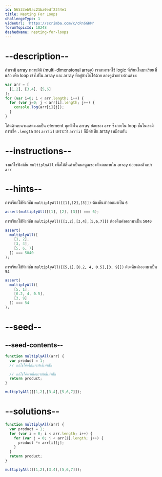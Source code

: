 ```yaml
---
id: 56533eb9ac21ba0edf2244e1
title: Nesting For Loops
challengeType: 1
videoUrl: 'https://scrimba.com/c/cRn6GHM'
forumTopicId: 18248
dashedName: nesting-for-loops
---
```


# --description--

ถ้าเรามี array หลายมิติ (multi-dimensional array) เราสามารถใช้ logic ที่เรียนในบทเรียนที่แล้ว เพื่อ loop เข้าไปใน array และ array ที่อยู่ข้างในได้ด้วย ลองดูตัวอย่างด้านล่าง:

```js
var arr = [
  [1,2], [3,4], [5,6]
];
for (var i=0; i < arr.length; i++) {
  for (var j=0; j < arr[i].length; j++) {
    console.log(arr[i][j]);
  }
}
```


โค้ดด้านบนจะแสดงผลเป็น element ทุกตัวใน array ย่อยของ `arr` ซึ่งภายใน loop ชั้นในเรามีการเช็ค `.length` ของ `arr[i]` เพราะว่า `arr[i]` ก็มีค่าเป็น array เหมือนกัน


# --instructions--


จงแก้ไขฟังก์ชัน `multiplyAll` เพื่อให้คืนค่าเป็นผลคูณของตัวเลขภายใน array ย่อยของตัวแปร `arr`

# --hints--

การเรียกใช้ฟังก์ชัน `multiplyAll([[1],[2],[3]])` ต้องคืนค่าออกมาเป็น `6`

```js
assert(multiplyAll([[1], [2], [3]]) === 6);
```

การเรียกใช้ฟังก์ชัน `multiplyAll([[1,2],[3,4],[5,6,7]])` ต้องคืนค่าออกมาเป็น `5040`

```js
assert(
  multiplyAll([
    [1, 2],
    [3, 4],
    [5, 6, 7]
  ]) === 5040
);
```

การเรียกใช้ฟังก์ชัน `multiplyAll([[5,1],[0.2, 4, 0.5],[3, 9]])` ต้องคืนค่าออกมาเป็น `54`

```js
assert(
  multiplyAll([
    [5, 1],
    [0.2, 4, 0.5],
    [3, 9]
  ]) === 54
);
```

# --seed--

## --seed-contents--

```js
function multiplyAll(arr) {
  var product = 1;
  // แก้ไขโค้ดใต้บรรทัดนี้เท่านั้น

  // แก้ไขโค้ดเหนือบรรทัดนี้เท่านั้น
  return product;
}

multiplyAll([[1,2],[3,4],[5,6,7]]);
```

# --solutions--

```js
function multiplyAll(arr) {
  var product = 1;
  for (var i = 0; i < arr.length; i++) {
    for (var j = 0; j < arr[i].length; j++) {
      product *= arr[i][j];
    }
  }
  return product;
}

multiplyAll([[1,2],[3,4],[5,6,7]]);
```
